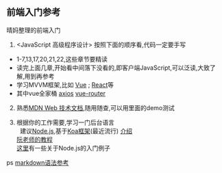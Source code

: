 ## 前端入门参考
晴妈整理的前端入门
1. <JavaScript 高级程序设计> 按照下面的顺序看,代码一定要手写  
 - 1-7,13,17,20,21,22,这些章节要精读 
 - 读完上面几章,开始看中间落下没看的,即客户端JavaScript,可以泛读,大致了解,用到再参考    
 - 学习MVVM框架,比如 [Vue](https://cn.vuejs.org/v2/guide/) ; [React](https://reactjs.org/)等  
 - 其中vue全家桶 [axios](https://github.com/axios/axios) [vue-router](https://github.com/vuejs/vue-router)
  
2. 熟悉[MDN Web 技术文档](https://developer.mozilla.org/zh-CN/docs/Web/JavaScript),随用随查,可以用里面的demo测试   

3. 根据你的工作需要,学习一门后台语言     
   建议[Node.js](http://nodejs.cn/api/),基于[Koa框架](https://github.com/demopark/koa-docs-Zh-CN)(最近流行) 
[介绍](https://koa.bootcss.com/#application)      
[阮老师的教程](http://www.ruanyifeng.com/blog/2017/08/koa.html)     
[这里](https://github.com/alsotang/node-lessons)有一些关于Node.js的入门例子     

ps [markdown语法参考](https://github.com/dongshaohan/ReadMe)
